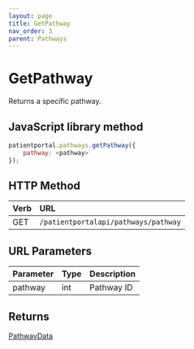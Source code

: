 ```yaml
---
layout: page
title: GetPathway
nav_order: 3
parent: Pathways
---
```


# GetPathway

Returns a specific pathway.

## JavaScript library method

```javascript
patientportal.pathways.getPathway({
    pathway: <pathway>
});
```

## HTTP Method

| Verb | URL                                               |
|:-----|:--------------------------------------------------|
| GET | `/patientportalapi/pathways/pathway` |

## URL Parameters

| Parameter | Type   | Description                                                 |
|:----------|:-------|:------------------------------------------------------------|
| pathway | int | Pathway ID |

## Returns

[PathwayData](../objects-and-data-types/pathwaydata)
